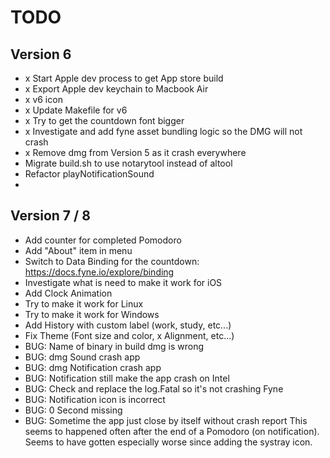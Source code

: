 # TODO

## Version 6

- x Start Apple dev process to get App store build
- x Export Apple dev keychain to Macbook Air
- x v6 icon 
- x Update Makefile for v6
- x Try to get the countdown font bigger
- x Investigate and add fyne asset bundling logic so the DMG will not crash
- x Remove dmg from Version 5 as it crash everywhere
- Migrate build.sh to use notarytool instead of altool
- Refactor playNotificationSound
- 

## Version 7 / 8

- Add counter for completed Pomodoro
- Add "About" item in menu
- Switch to Data Binding for the countdown: https://docs.fyne.io/explore/binding
- Investigate what is need to make it work for iOS
- Add Clock Animation
- Try to make it work for Linux
- Try to make it work for Windows
- Add History with custom label (work, study, etc...)
- Fix Theme (Font size and color, x Alignment, etc...)
- BUG: Name of binary in build dmg is wrong
- BUG: dmg Sound crash app
- BUG: dmg Notification crash app
- BUG: Notification still make the app crash on Intel
- BUG: Check and replace the log.Fatal so it's not crashing Fyne
- BUG: Notification icon is incorrect
- BUG: 0 Second missing
- BUG: Sometime the app just close by itself without crash report
			 This seems to happened often after the end of a Pomodoro (on notification). 
			 Seems to have gotten especially worse since adding the systray icon. 

